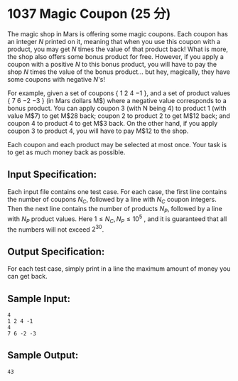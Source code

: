 # 1037 Magic Coupon (25 分)

The magic shop in Mars is offering some magic coupons. Each coupon has an integer $N$ printed on it, meaning that when you use this coupon with a product, you may get $N$ times the value of that product back! What is more, the shop also offers some bonus product for free. However, if you apply a coupon with a positive $N$ to this bonus product, you will have to pay the shop $N$ times the value of the bonus product... but hey, magically, they have some coupons with negative $N$'s!

For example, given a set of coupons { 1 2 4 −1 }, and a set of product values { 7 6 −2 −3 } (in Mars dollars M\$) where a negative value corresponds to a bonus product. You can apply coupon 3 (with N being 4) to product 1 (with value M\$7) to get M\$28 back; coupon 2 to product 2 to get M\$12 back; and coupon 4 to product 4 to get M\$3 back. On the other hand, if you apply coupon 3 to product 4, you will have to pay M\$12 to the shop.

Each coupon and each product may be selected at most once. Your task is to get as much money back as possible.

## Input Specification:
Each input file contains one test case. For each case, the first line contains the number of coupons $N_C$, followed by a line with $N_C$ coupon integers. Then the next line contains the number of products $N_P$, followed by a line with $N_P$ product values. Here $1 ≤ N_C, N_P ≤ 10^5$ , and it is guaranteed that all the numbers will not exceed $2^30$.

## Output Specification:
For each test case, simply print in a line the maximum amount of money you can get back.

## Sample Input:
```
4
1 2 4 -1
4
7 6 -2 -3
```

## Sample Output:
```
43
```
